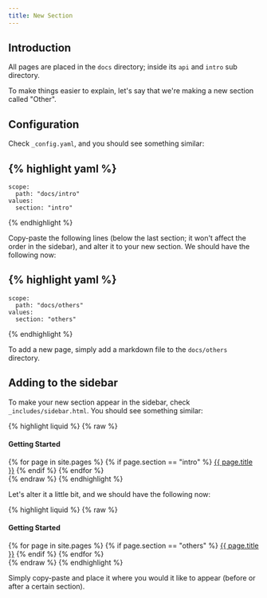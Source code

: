 ```yaml
---
title: New Section
---
```


## Introduction

All pages are placed in the `docs` directory; inside its `api` and `intro` sub directory.

To make things easier to explain, let's say that we're making a new section called "Other".

## Configuration

Check `_config.yaml`, and you should see something similar:

{% highlight yaml %}
  -
    scope:
      path: "docs/intro"
    values:
      section: "intro"
{% endhighlight %}

Copy-paste the following lines (below the last section; it won't affect the order in the sidebar), and alter it to your new section. We should have the following now:

{% highlight yaml %}
  -
    scope:
      path: "docs/others"
    values:
      section: "others"
{% endhighlight %}

To add a new page, simply add a markdown file to the `docs/others` directory.

## Adding to the sidebar

To make your new section appear in the sidebar, check `_includes/sidebar.html`. You should see something similar:

{% highlight liquid %}
  {% raw %}
<section>
  <h4 class="heading -bordered"> Getting Started </h4>
  {% for page in site.pages %}
    {% if page.section == "intro" %}
      <a href="{{ page.url | prepend: site.baseurl }}">{{ page.title }}</a>
    {% endif %}
  {% endfor %}
</section>
  {% endraw %}
{% endhighlight %}

Let's alter it a little bit, and we should have the following now:

{% highlight liquid %}
  {% raw %}
<section>
  <h4 class="heading -bordered"> Getting Started </h4>
  {% for page in site.pages %}
    {% if page.section == "others" %}
      <a href="{{ page.url | prepend: site.baseurl }}">{{ page.title }}</a>
    {% endif %}
  {% endfor %}
</section>
  {% endraw %}
{% endhighlight %}

Simply copy-paste and place it where you would it like to appear (before or after a certain section).